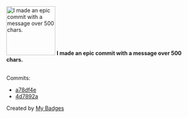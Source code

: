 <img src="https://my-badges.github.io/my-badges/epic-commit.png" alt="I made an epic commit with a message over 500 chars." title="I made an epic commit with a message over 500 chars." width="128">
<strong>I made an epic commit with a message over 500 chars.</strong>
<br><br>

Commits:

- <a href="https://github.com/n3rada/MSSQLand/commit/a78df4e3e4b36dd8c3d3243c798c3c0cc272c95d">a78df4e</a>
- <a href="https://github.com/n3rada/MSSQLand/commit/4d7892a9d0aea37ab8d80eb2d931bed98fe113ba">4d7892a</a>


Created by <a href="https://github.com/my-badges/my-badges">My Badges</a>